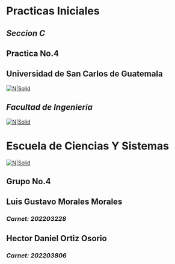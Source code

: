 # Practicas Iniciales
## _Seccion C_
## Practica No.4
## Universidad de San Carlos de Guatemala
[![N|Solid](https://josecal.files.wordpress.com/2014/07/propuesta-logotipo-usac-version-full-color.jpg)](https://www.usac.edu.gt/)
## _Facultad de Ingenieria_
[![N|Solid](https://portal.ingenieria.usac.edu.gt/images/logo_facultad/fiusac_negro.png)](https://portal.ingenieria.usac.edu.gt/)

# Escuela de Ciencias Y Sistemas
[![N|Solid](https://dtt-ecys.org/static/build/images/ecys/logo-ecys-fiusac-min.png)](https://dtt-ecys.org/)

## Grupo No.4

## Luis Gustavo Morales Morales
### _Carnet: 202203228_

## Hector Daniel Ortiz Osorio
### _Carnet: 202203806_
